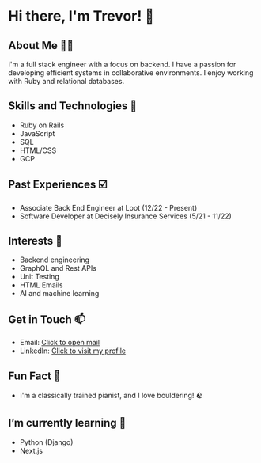 # Hi there, I'm Trevor! 👋

## About Me 🚴‍♂️
I'm a full stack engineer with a focus on backend. I have a passion for developing efficient systems in collaborative environments. I enjoy working with Ruby and relational databases.

## Skills and Technologies 📖
- Ruby on Rails
- JavaScript
- SQL
- HTML/CSS
- GCP

## Past Experiences ☑️
- Associate Back End Engineer at Loot (12/22 - Present)
- Software Developer at Decisely Insurance Services (5/21 - 11/22)

## Interests 🔎
- Backend engineering
- GraphQL and Rest APIs
- Unit Testing
- HTML Emails
- AI and machine learning

## Get in Touch 📫
- Email: [Click to open mail](mailto:tvonhake@outlook.com)
- LinkedIn: [Click to visit my profile](https://www.linkedin.com/in/trevorvonhake/)

## Fun Fact 🎹
- I'm a classically trained pianist, and I love bouldering! 🪨

## I’m currently learning 🌱
- Python (Django)
- Next.js

